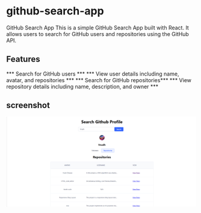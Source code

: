 # github-search-app
 GitHub Search App This is a simple GitHub Search App built with React. It allows users to search for GitHub users and repositories using the GitHub API.  
 ## Features
 *** Search for GitHub users ***
*** View user details including name, avatar, and repositories ***
*** Search for GitHub repositories***
*** View repository details including name, description, and owner ***
## screenshot
![screenshot](image-1.png)

